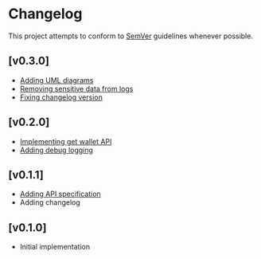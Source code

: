 # Changelog
This project attempts to conform to [SemVer](https://semver.org/) guidelines whenever possible.
## [v0.3.0]
* [Adding UML diagrams](https://github.com/Ubunfu/mc-wallet/pull/8)
* [Removing sensitive data from logs](https://github.com/Ubunfu/mc-wallet/pull/9)
* [Fixing changelog version](https://github.com/Ubunfu/mc-wallet/pull/10)

## [v0.2.0]
* [Implementing get wallet API](https://github.com/Ubunfu/mc-wallet/pull/5)
* [Adding debug logging](https://github.com/Ubunfu/mc-wallet/pull/6)

## [v0.1.1]
* [Adding API specification](https://github.com/Ubunfu/mc-wallet/pull/3)
* Adding changelog

## [v0.1.0]
* Initial implementation